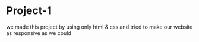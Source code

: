 # Project-1
we made this project  by using only html &amp; css and tried to make our website as responsive as we could
